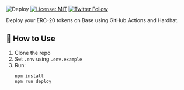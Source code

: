 ![Deploy](https://github.com/Boomchainlab/boomchain-token-deployer/actions/workflows/deploy-token.yml/badge.svg)
[![License: MIT](https://img.shields.io/badge/License-MIT-yellow.svg)](LICENSE)
[![Twitter Follow](https://img.shields.io/twitter/follow/Boomchainlab?style=social)](https://twitter.com/Boomchainlab)

Deploy your ERC-20 tokens on Base using GitHub Actions and Hardhat.

## 🚀 How to Use

1. Clone the repo
2. Set `.env` using `.env.example`
3. Run:
   ```bash
   npm install
   npm run deploy
